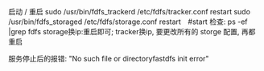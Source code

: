 启动 / 重启
sudo /usr/bin/fdfs_trackerd /etc/fdfs/tracker.conf restart
sudo /usr/bin/fdfs_storaged /etc/fdfs/storage.conf restart　#start
检查: ps -ef |grep fdfs
storage换ip:重启即可; tracker换ip, 要更改所有的 storge 配置, 再都重启


服务停止后的报错:
"No such file or directoryfastdfs init error"